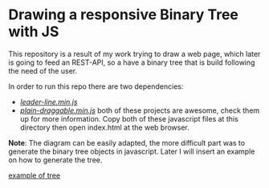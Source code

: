 # Drawing a responsive Binary Tree with JS

This repository is a result of my work trying to draw a web page, 
which later is going to feed an REST-API, so a have a binary 
tree that is build following the need of the user.

In order to run this repo there are two dependencies:
+ [_leader-line.min.js_](https://anseki.github.io/leader-line/)
+ [_plain-draggable.min.js_](https://anseki.github.io/leader-line/)
both of these projects are awesome, check them up for more information.
Copy both of these javascript files at this directory then open 
index.html at the web browser.

**Note**: The diagram can be easily adapted, the more difficult part 
was to generate the binary tree objects in javascript.
Later I will insert an example on how to generate the tree.

[example of tree](./img/example_of_tree.png)


